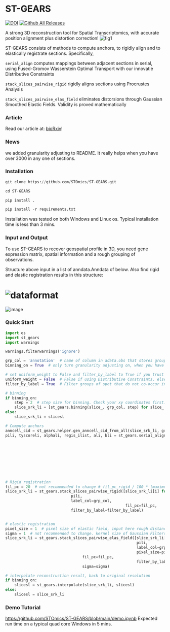 # ST-GEARS
[![DOI](https://zenodo.org/badge/714884140.svg)](https://zenodo.org/doi/10.5281/zenodo.13131712)
[![Github All Releases](https://img.shields.io/github/downloads/<STOmics>/<ST-GEARS>/total.svg)]()

A strong 3D reconstruction tool for Spatial Transcriptomics, with accurate position alignment plus distortion correction!
![fig1](https://github.com/STOmics/ST-GEARS/assets/96898334/6617eaaf-d6f5-4966-b7da-631d8c08e79d)

ST-GEARS consists of methods to compute anchors, to rigidly align and to elastically registrate sections. Specifically, 

`serial_align` computes mappings between adjacent sections in serial, using Fused-Gromov Wasserstein Optimal Transport with our innovatie Distributive Constraints

`stack_slices_pairwise_rigid` rigidly aligns sections using Procrustes Analysis

`stack_slices_pairwise_elas_field` eliminates distorsions through Gaussian Smoothed Elastic Fields. Validity is proved mathematically

### Article
Read our article at: [bioRxiv](https://www.biorxiv.org/content/10.1101/2023.12.09.570320v1)!

### News
we added granularity adjusting to README. It really helps when you have over 3000 in any one of sections.

### Installation
```python
git clone https://github.com/STOmics/ST-GEARS.git

cd ST-GEARS

pip install .

pip install -r requirements.txt
```
Installation was tested on both Windows and Linux os. Typical installation time is less than 3 mins.

### Input and Output
To use ST-GEARS to recover geospatial profile in 3D, you need gene expression matrix, spatial information and a rough grouping of observations. 

Structure above input in a list of anndata.Anndata of below. Also find rigid and elastic registration results in this structure:
# ![dataformat](https://github.com/STOmics/ST-GEARS/assets/96898334/ffa6dfbd-1b25-4399-82d3-fc64b012fda3)
![image](https://github.com/user-attachments/assets/509a005c-525b-4d35-8feb-c55f28ec1dc7)

### Quick Start
```python
import os
import st_gears
import warnings

warnings.filterwarnings('ignore')

grp_col = 'annotation'  # name of column in adata.obs that stores grouping information, either cluster or annotation information
binning_on = True  # only turn granularity adjusting on, when you have over 3000 spots in any one of the sections.

# set uniform_weight to False and filter_by_label to True if you trust in your groupping result, and sections are not too far from each other. Otherwise set uniform_weight to True and filter_by_label to False.
uniform_weight = False  # False if using Distributive Constraints, else True
filter_by_label = True  # Filter groups of spot that do not co-occur in two sections when computing anchors

# binning
if binning_on:
    step = 2  # step size for binning. Check your xy coordinates first. For example, when adjacent spots roughly sits 10 away from each other, setting step to 20 would decrease spots for 4 times in binning result. Remain roughly at least 200 spots in each section after binning.
    slice_srk_li = [st_gears.binning(slice_, grp_col, step) for slice_ in slicesl]  # 'slice_srk_li' means 'shrinked slice list'
else:
    slice_srk_li = slicesl

# Compute anchors
anncell_cid = st_gears.helper.gen_anncell_cid_from_all(slice_srk_li, grp_col)
pili, tyscoreli, alphali, regis_ilist, ali, bli = st_gears.serial_align(slice_srk_li, anncell_cid, label_col=grp_col,
                                                                        start_i=0, end_i=len(slicesl)-1,  # index of start and end section from slicesl to be aligned
                                                                        tune_alpha_li=[0.8, 0.2, 0.05, 0.013],  # regularization factor list, recommend to fill values exponentially change among 0 and 1. Longer list indicates finer tuning resolution
                                                                        numItermax=200,  # max number of iteration during optimization
                                                                        dissimilarity_val='kl', dissimilarity_weight_val='kl',
                                                                        uniform_weight=uniform_weight, map_method_dis2wei='logistic',
                                                                        filter_by_label=filter_by_label,
                                                                        use_gpu=False, verbose=True)  # show each iteration or not


# Rigid registration
fil_pc = 20  # not recommended to change # fil_pc_rigid / 100 * (maximum_probability - minimum_probability) + minimum_probability is set as theshhold to filter anchors
slice_srk_li = st_gears.stack_slices_pairwise_rigid([slice_srk_li[i] for i in regis_ilist],
						     pili,
						     label_col=grp_col,
                                                     fil_pc=fil_pc,
						     filter_by_label=filter_by_label)


# elastic registration
pixel_size = 1  # pixel size of elastic field, input here rough distance between adjacent spots on each section. 
sigma = 1  # not recommended to change. kernel size of Gaussian Filters, with a higher value indicating a smoother elastic field
slice_srk_li = st_gears.stack_slices_pairwise_elas_field([slice_srk_li[i] for i in regis_ilist],
                                                          pili,
                                                          label_col=grp_col,
                                                          pixel_size=pixel_size,
						          fil_pc=fil_pc,
                                                          filter_by_label=filter_by_label,
						          sigma=sigma)

# interpolate reconstruction result, back to original resolution
if binning_on:
    slicesl = st_gears.interpolate(slice_srk_li, slicesl)
else:
    slicesl = slice_srk_li
```

### Demo Tutorial
https://github.com/STOmics/ST-GEARS/blob/main/demo.ipynb
Expected run time on a typical quad core Windows in 5 mins.
